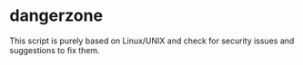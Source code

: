 dangerzone
==========

This script is purely based on Linux/UNIX and check for security issues and suggestions to fix them.
